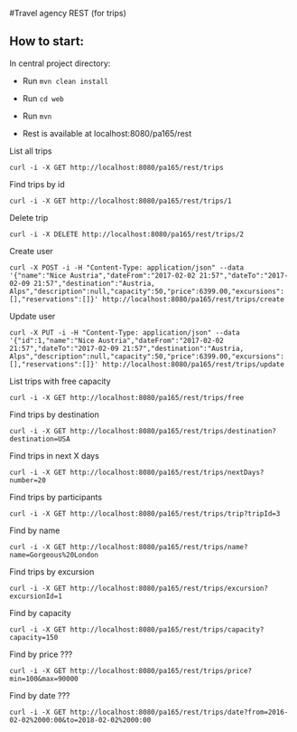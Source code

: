 #Travel agency REST (for trips)

## How to start:
In central project directory:
* Run ``mvn clean install``
* Run ``cd web``
* Run ``mvn`` 

* Rest is available at localhost:8080/pa165/rest

List all trips
```
curl -i -X GET http://localhost:8080/pa165/rest/trips
```
Find trips by id
```
curl -i -X GET http://localhost:8080/pa165/rest/trips/1
```
Delete trip
```
curl -i -X DELETE http://localhost:8080/pa165/rest/trips/2
```
Create user
```
curl -X POST -i -H "Content-Type: application/json" --data '{"name":"Nice Austria","dateFrom":"2017-02-02 21:57","dateTo":"2017-02-09 21:57","destination":"Austria, Alps","description":null,"capacity":50,"price":6399.00,"excursions":[],"reservations":[]}' http://localhost:8080/pa165/rest/trips/create
```
Update user
```
curl -X PUT -i -H "Content-Type: application/json" --data '{"id":1,"name":"Nice Austria","dateFrom":"2017-02-02 21:57","dateTo":"2017-02-09 21:57","destination":"Austria, Alps","description":null,"capacity":50,"price":6399.00,"excursions":[],"reservations":[]}' http://localhost:8080/pa165/rest/trips/update
```
List trips with free capacity
```
curl -i -X GET http://localhost:8080/pa165/rest/trips/free
```
Find trips by destination
```
curl -i -X GET http://localhost:8080/pa165/rest/trips/destination?destination=USA
```
Find trips in next X days
```
curl -i -X GET http://localhost:8080/pa165/rest/trips/nextDays?number=20
```
Find trips by participants
```
curl -i -X GET http://localhost:8080/pa165/rest/trips/trip?tripId=3
```
Find by name
```
curl -i -X GET http://localhost:8080/pa165/rest/trips/name?name=Gorgeous%20London
```
Find trips by excursion
```
curl -i -X GET http://localhost:8080/pa165/rest/trips/excursion?excursionId=1
```

Find by capacity
```
curl -i -X GET http://localhost:8080/pa165/rest/trips/capacity?capacity=150
```

Find by price ???
```
curl -i -X GET http://localhost:8080/pa165/rest/trips/price?min=100&max=90000
```
Find by date ???
```
curl -i -X GET http://localhost:8080/pa165/rest/trips/date?from=2016-02-02%2000:00&to=2018-02-02%2000:00
```


